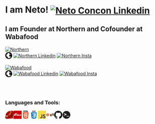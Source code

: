 # I am Neto! [<img align="center" alt="Neto Concon Linkedin" width="22px" src="https://cdn.jsdelivr.net/npm/simple-icons@v3/icons/linkedin.svg" />][neto-linkedin]

## I am Founder at Northern and Cofounder at Wabafood

[<img align="center" alt="Northern" width="200px" src="https://raw.githubusercontent.com/northern-ventures/images/master/Northern_Vers%C3%A3o1.png" />][northern-website]
<br>
[<img align="center" alt="Northern Blog" width="22px" src="https://raw.githubusercontent.com/iconic/open-iconic/master/svg/globe.svg" />][northern-blog]
[<img align="center" alt="Northern Linkedin" width="22px" src="https://cdn.jsdelivr.net/npm/simple-icons@v3/icons/linkedin.svg" />][northern-linkedin]
[<img align="center" alt="Northern Insta" width="22px" src="https://cdn.jsdelivr.net/npm/simple-icons@v3/icons/instagram.svg" />][northern-insta]
<br>
<br>
[<img align="center" alt="Wabafood" width="200px" src="https://raw.githubusercontent.com/northern-ventures/images/master/Northern_Vers%C3%A3o1.png" />][waba-website]
<br>
[<img align="center" alt="Wabafood Blog" width="22px" src="https://raw.githubusercontent.com/iconic/open-iconic/master/svg/globe.svg" />][waba-blog]
[<img align="center" alt="Wabafood Linkedin" width="22px" src="https://cdn.jsdelivr.net/npm/simple-icons@v3/icons/linkedin.svg" />][waba-linkedin]
[<img align="center" alt="Wabafood Insta" width="22px" src="https://cdn.jsdelivr.net/npm/simple-icons@v3/icons/instagram.svg" />][waba-insta]

<br>
<br>

### Languages and Tools:

<img align="left" alt="Ruby" width="26px" src="https://raw.githubusercontent.com/github/explore/80688e429a7d4ef2fca1e82350fe8e3517d3494d/topics/ruby/ruby.png" />
<img align="left" alt="Rails" width="26px" src="https://raw.githubusercontent.com/github/explore/80688e429a7d4ef2fca1e82350fe8e3517d3494d/topics/rails/rails.png" />
<img align="left" alt="HTML5" width="26px" src="https://raw.githubusercontent.com/github/explore/80688e429a7d4ef2fca1e82350fe8e3517d3494d/topics/html/html.png" />
<img align="left" alt="CSS3" width="26px" src="https://raw.githubusercontent.com/github/explore/80688e429a7d4ef2fca1e82350fe8e3517d3494d/topics/css/css.png" />
<img align="left" alt="JavaScript" width="26px" src="https://raw.githubusercontent.com/github/explore/80688e429a7d4ef2fca1e82350fe8e3517d3494d/topics/javascript/javascript.png" />
<img align="left" alt="Git" width="26px" src="https://raw.githubusercontent.com/github/explore/80688e429a7d4ef2fca1e82350fe8e3517d3494d/topics/git/git.png" />
<img align="left" alt="GitHub" width="26px" src="https://raw.githubusercontent.com/github/explore/78df643247d429f6cc873026c0622819ad797942/topics/github/github.png" />
<img align="left" alt="Terminal" width="26px" src="https://raw.githubusercontent.com/github/explore/80688e429a7d4ef2fca1e82350fe8e3517d3494d/topics/terminal/terminal.png" />

[northern-website]: https://northern.com.br
[northern-blog]: https://blog.northern.com.br
[northern-insta]: https://www.instagram.com/northernventures/
[northern-linkedin]: https://www.linkedin.com/company/northernventures/

[waba-website]: https://wabafood.com
[waba-blog]: https://blog.wabafood.com
[waba-insta]: https://www.instagram.com/wabafood/
[waba-linkedin]: https://www.linkedin.com/company/wabafood/

[neto-linkedin]: https://www.linkedin.com/in/netoconcon

